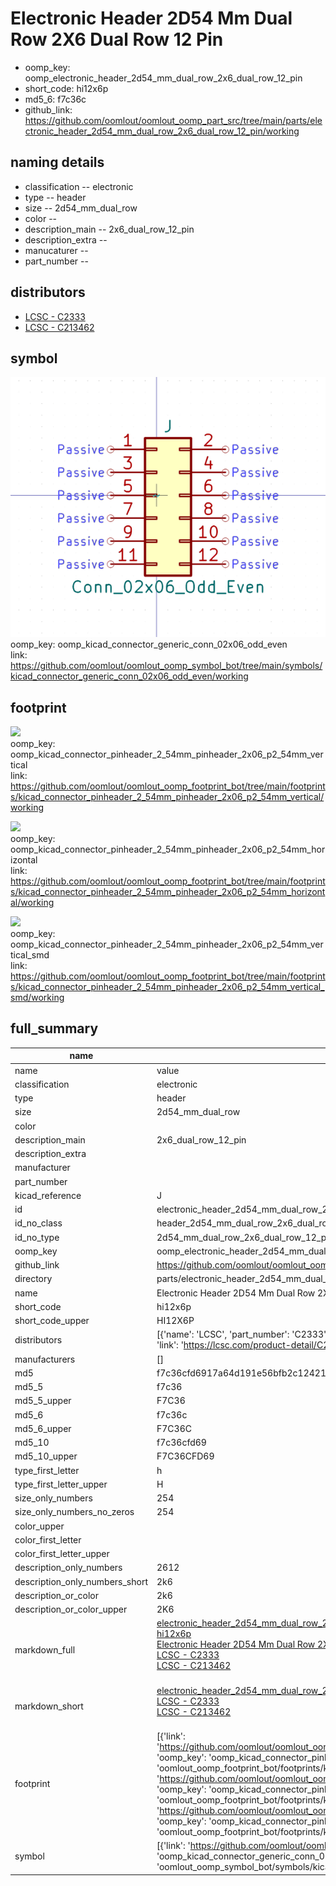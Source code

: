 # Electronic Header 2D54 Mm Dual Row 2X6 Dual Row 12 Pin

  
* oomp_key: oomp_electronic_header_2d54_mm_dual_row_2x6_dual_row_12_pin 
* short_code: hi12x6p
* md5_6: f7c36c  
* github_link: https://github.com/oomlout/oomlout_oomp_part_src/tree/main/parts/electronic_header_2d54_mm_dual_row_2x6_dual_row_12_pin/working  
## naming details
* classification -- electronic
* type -- header
* size -- 2d54_mm_dual_row
* color -- 
* description_main -- 2x6_dual_row_12_pin
* description_extra -- 
* manucaturer -- 
* part_number -- 

## distributors
* [LCSC - C2333](https://lcsc.com/product-detail/C2333.html)  
* [LCSC - C213462](https://lcsc.com/product-detail/C213462.html)  


## symbol

![](symbol/0/working/working_600.png)  
oomp_key: oomp_kicad_connector_generic_conn_02x06_odd_even  
link: https://github.com/oomlout/oomlout_oomp_symbol_bot/tree/main/symbols/kicad_connector_generic_conn_02x06_odd_even/working  

## footprint

![](footprint/0/working/working_600.png)  
oomp_key: oomp_kicad_connector_pinheader_2_54mm_pinheader_2x06_p2_54mm_vertical  
link: https://github.com/oomlout/oomlout_oomp_footprint_bot/tree/main/footprints/kicad_connector_pinheader_2_54mm_pinheader_2x06_p2_54mm_vertical/working  

![](footprint/0/working/working_600.png)  
oomp_key: oomp_kicad_connector_pinheader_2_54mm_pinheader_2x06_p2_54mm_horizontal  
link: https://github.com/oomlout/oomlout_oomp_footprint_bot/tree/main/footprints/kicad_connector_pinheader_2_54mm_pinheader_2x06_p2_54mm_horizontal/working  

![](footprint/0/working/working_600.png)  
oomp_key: oomp_kicad_connector_pinheader_2_54mm_pinheader_2x06_p2_54mm_vertical_smd  
link: https://github.com/oomlout/oomlout_oomp_footprint_bot/tree/main/footprints/kicad_connector_pinheader_2_54mm_pinheader_2x06_p2_54mm_vertical_smd/working  

## full_summary
| name | value | 
| --- | --- | 
| name | value | 
| classification | electronic | 
| type | header | 
| size | 2d54_mm_dual_row | 
| color |  | 
| description_main | 2x6_dual_row_12_pin | 
| description_extra |  | 
| manufacturer |  | 
| part_number |  | 
| kicad_reference | J | 
| id | electronic_header_2d54_mm_dual_row_2x6_dual_row_12_pin | 
| id_no_class | header_2d54_mm_dual_row_2x6_dual_row_12_pin | 
| id_no_type | 2d54_mm_dual_row_2x6_dual_row_12_pin | 
| oomp_key | oomp_electronic_header_2d54_mm_dual_row_2x6_dual_row_12_pin | 
| github_link | https://github.com/oomlout/oomlout_oomp_part_src/tree/main/parts/electronic_header_2d54_mm_dual_row_2x6_dual_row_12_pin/working | 
| directory | parts/electronic_header_2d54_mm_dual_row_2x6_dual_row_12_pin | 
| name | Electronic Header 2D54 Mm Dual Row 2X6 Dual Row 12 Pin | 
| short_code | hi12x6p | 
| short_code_upper | HI12X6P | 
| distributors | [{'name': 'LCSC', 'part_number': 'C2333', 'link': 'https://lcsc.com/product-detail/C2333.html', 'id': 'distributor_lcsc'}, {'name': 'LCSC', 'part_number': 'C213462', 'link': 'https://lcsc.com/product-detail/C213462.html', 'id': 'distributor_lcsc'}] | 
| manufacturers | [] | 
| md5 | f7c36cfd6917a64d191e56bfb2c12421 | 
| md5_5 | f7c36 | 
| md5_5_upper | F7C36 | 
| md5_6 | f7c36c | 
| md5_6_upper | F7C36C | 
| md5_10 | f7c36cfd69 | 
| md5_10_upper | F7C36CFD69 | 
| type_first_letter | h | 
| type_first_letter_upper | H | 
| size_only_numbers | 254 | 
| size_only_numbers_no_zeros | 254 | 
| color_upper |  | 
| color_first_letter |  | 
| color_first_letter_upper |  | 
| description_only_numbers | 2612 | 
| description_only_numbers_short | 2k6 | 
| description_or_color | 2k6 | 
| description_or_color_upper | 2K6 | 
| markdown_full | [electronic_header_2d54_mm_dual_row_2x6_dual_row_12_pin](https://github.com/oomlout/oomlout_oomp_part_src/tree/main/parts/electronic_header_2d54_mm_dual_row_2x6_dual_row_12_pin/working)<br>[hi12x6p](https://github.com/oomlout/oomlout_oomp_part_src/tree/main/parts/electronic_header_2d54_mm_dual_row_2x6_dual_row_12_pin/working)<br>[Electronic Header 2D54 Mm Dual Row 2X6 Dual Row 12 Pin](https://github.com/oomlout/oomlout_oomp_part_src/tree/main/parts/electronic_header_2d54_mm_dual_row_2x6_dual_row_12_pin/working)<br>[LCSC - C2333<br>](https://lcsc.com/product-detail/C2333.html)[LCSC - C213462<br>](https://lcsc.com/product-detail/C213462.html)<br> | 
| markdown_short | [electronic_header_2d54_mm_dual_row_2x6_dual_row_12_pin](https://github.com/oomlout/oomlout_oomp_part_src/tree/main/parts/electronic_header_2d54_mm_dual_row_2x6_dual_row_12_pin/working)<br>[LCSC - C2333<br>](https://lcsc.com/product-detail/C2333.html)[LCSC - C213462<br>](https://lcsc.com/product-detail/C213462.html)<br> | 
| footprint | [{'link': 'https://github.com/oomlout/oomlout_oomp_footprint_bot/tree/main/foootprntss/kicad_connector_pinheader_2_54mm_pinheader_2x06_p2_54mm_vertical', 'oomp_key': 'oomp_kicad_connector_pinheader_2_54mm_pinheader_2x06_p2_54mm_vertical', 'directory': 'oomlout_oomp_footprint_bot/footprints/kicad_connector_pinheader_2_54mm_pinheader_2x06_p2_54mm_vertical//working/working.kicad_mod'}, {'link': 'https://github.com/oomlout/oomlout_oomp_footprint_bot/tree/main/foootprntss/kicad_connector_pinheader_2_54mm_pinheader_2x06_p2_54mm_horizontal', 'oomp_key': 'oomp_kicad_connector_pinheader_2_54mm_pinheader_2x06_p2_54mm_horizontal', 'directory': 'oomlout_oomp_footprint_bot/footprints/kicad_connector_pinheader_2_54mm_pinheader_2x06_p2_54mm_horizontal//working/working.kicad_mod'}, {'link': 'https://github.com/oomlout/oomlout_oomp_footprint_bot/tree/main/foootprntss/kicad_connector_pinheader_2_54mm_pinheader_2x06_p2_54mm_vertical_smd', 'oomp_key': 'oomp_kicad_connector_pinheader_2_54mm_pinheader_2x06_p2_54mm_vertical_smd', 'directory': 'oomlout_oomp_footprint_bot/footprints/kicad_connector_pinheader_2_54mm_pinheader_2x06_p2_54mm_vertical_smd//working/working.kicad_mod'}] | 
| symbol | [{'link': 'https://github.com/oomlout/oomlout_oomp_symbol_bot/tree/main/symbols/kicad_connector_generic_conn_02x06_odd_even', 'oomp_key': 'oomp_kicad_connector_generic_conn_02x06_odd_even', 'directory': 'oomlout_oomp_symbol_bot/symbols/kicad_connector_generic_conn_02x06_odd_even//working/working.kicad_sym'}] | 
